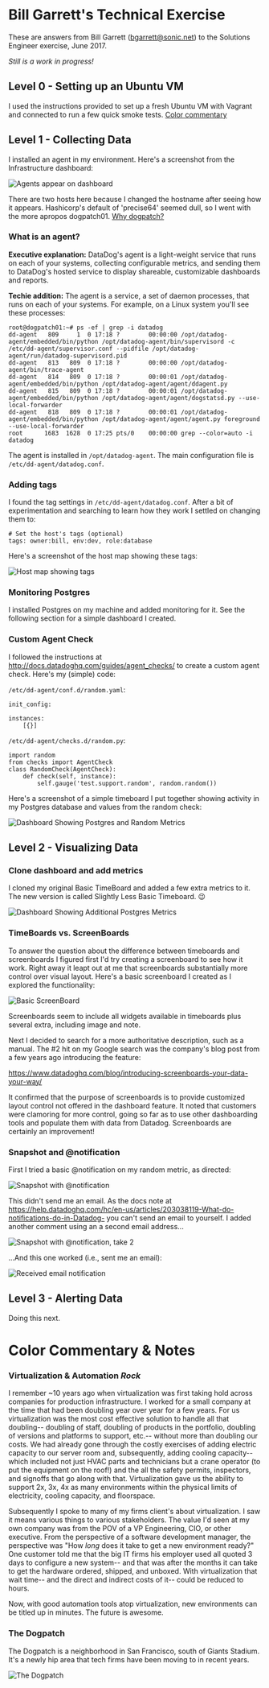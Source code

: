# Bill Garrett's Technical Exercise

These are answers from Bill Garrett (bgarrett@sonic.net) to the Solutions Engineer exercise, June 2017.

*Still is a work in progress!*

## Level 0 - Setting up an Ubuntu VM
I used the instructions provided to set up a fresh Ubuntu VM with Vagrant and connected to run a few quick smoke tests.
[Color commentary](#virtualization--automation-rock)

## Level 1 - Collecting Data

I installed an agent in my environment. Here's a screenshot from the Infrastructure dashboard:

![Agents appear on dashboard](./screenshots/01-InstalledAgent.png)

There are two hosts here because I changed the hostname after seeing how it appears. Hashicorp's default of 'precise64' seemed dull, so I went with the more apropos dogpatch01. [Why dogpatch?](#the-dogpatch)

### What is an agent?

**Executive explanation:** DataDog's agent is a light-weight service
that runs on each of your systems, collecting configurable metrics,
and sending them to DataDog's hosted service to display shareable,
customizable dashboards and reports.

**Techie addition:** The agent is a service, a set of daemon processes, that runs on each of your systems. For example, on a Linux system you'll see these processes:
```
root@dogpatch01:~# ps -ef | grep -i datadog
dd-agent   809     1  0 17:18 ?        00:00:00 /opt/datadog-agent/embedded/bin/python /opt/datadog-agent/bin/supervisord -c /etc/dd-agent/supervisor.conf --pidfile /opt/datadog-agent/run/datadog-supervisord.pid
dd-agent   813   809  0 17:18 ?        00:00:00 /opt/datadog-agent/bin/trace-agent
dd-agent   814   809  0 17:18 ?        00:00:01 /opt/datadog-agent/embedded/bin/python /opt/datadog-agent/agent/ddagent.py
dd-agent   815   809  0 17:18 ?        00:00:01 /opt/datadog-agent/embedded/bin/python /opt/datadog-agent/agent/dogstatsd.py --use-local-forwarder
dd-agent   818   809  0 17:18 ?        00:00:01 /opt/datadog-agent/embedded/bin/python /opt/datadog-agent/agent/agent.py foreground --use-local-forwarder
root      1683  1628  0 17:25 pts/0    00:00:00 grep --color=auto -i datadog
```
The agent is installed in `/opt/datadog-agent`.
The main configuration file is `/etc/dd-agent/datadog.conf`.

### Adding tags

I found the tag settings in `/etc/dd-agent/datadog.conf`. After a bit of experimentation and searching to learn how they work I settled on changing them to:
```
# Set the host's tags (optional)                                                                
tags: owner:bill, env:dev, role:database
```

Here's a screenshot of the host map showing these tags:

![Host map showing tags](./screenshots/03-HostMapShowingTags.png)

### Monitoring Postgres

I installed Postgres on my machine and added monitoring for it. See the following section for a simple dashboard I created.

### Custom Agent Check

I followed the instructions at http://docs.datadoghq.com/guides/agent_checks/ to create a custom agent check. Here's my (simple) code:

`/etc/dd-agent/conf.d/random.yaml`:
```
init_config:

instances:
    [{}]
```

`/etc/dd-agent/checks.d/random.py`:
```
import random
from checks import AgentCheck
class RandomCheck(AgentCheck):
    def check(self, instance):
        self.gauge('test.support.random', random.random())
```

Here's a screenshot of a simple timeboard I put together showing activity in my Postgres database and values from the random check:

![Dashboard Showing Postgres and Random Metrics](./screenshots/05-TimeboardShowingPostgresAndRandom.png)

## Level 2 - Visualizing Data

### Clone dashboard and add metrics

I cloned my original Basic TimeBoard and added a few extra metrics to it. The new version is called Slightly Less Basic Timeboard. :wink:

![Dashboard Showing Additional Postgres Metrics](./screenshots/06-TimeboardMoreMetrics.png)

### TimeBoards vs. ScreenBoards

To answer the question about the difference between timeboards and screenboards I figured first I'd try creating a screenboard
to see how it work. Right away it leapt out at me that screenboards substantially more control over visual layout. Here's a basic
screenboard I created as I explored the functionality:

![Basic ScreenBoard](./screenshots/07-BasicScreenBoard.png)

Screenboards seem to include all widgets available in timeboards plus several extra, including image and note.

Next I decided to search for a more authoritative description, such as a manual. The \#2 hit on my Google search was
the company's blog post from a few years ago introducing the feature:

https://www.datadoghq.com/blog/introducing-screenboards-your-data-your-way/

It confirmed that the purpose of screenboards is to provide customized layout control not offered in the dashboard feature. It
noted that customers were clamoring for more control, going so far as to use other dashboarding tools and populate them with
data from Datadog. Screenboards are certainly an improvement!

### Snapshot and @notification

First I tried a basic @notification on my random metric, as directed:

![Snapshot with @notification](./screenshots/08-SnapshotWithNotification.png)

This didn't send me an email. As the docs note at https://help.datadoghq.com/hc/en-us/articles/203038119-What-do-notifications-do-in-Datadog-
you can't send an email to yourself. I added another comment using an a second email address...

![Snapshot with @notification, take 2](./screenshots/09-NotificationAltAddress.png)

...And this one worked (i.e., sent me an email):

![Received email notification](./screenshots/10-NotificationEmail.png)

## Level 3 - Alerting Data

Doing this next.

# Color Commentary & Notes

### Virtualization & Automation *Rock*
I remember ~10 years ago when virtualization was first taking hold across companies for production infrastructure.
I worked for a small company at the time that had been doubling year over year for a few years. For us virtualization
was the most cost effective solution to handle all that doubling-- doubling of staff, doubling of products in the
portfolio, doubling of versions and platforms to support, etc.-- without more than doubling our costs.
We had already gone through the costly exercises of adding electric capacity to our server room and, subsequently,
adding cooling capacity-- which included not just HVAC parts and technicians but a crane operator (to put the
equipment on the roof!) and the all the safety permits, inspectors, and signoffs that go along with that.
Virtualization gave us the ability to support 2x, 3x, 4x as many environments within the physical limits of
electricity, cooling capacity, and floorspace.

Subsequently I spoke to many of my firms client's about virtualization. I saw it means various things to various
stakeholders. The value I'd seen at my own company was from the POV of a VP Engineering, CIO, or other executive.
From the perspective of a software development manager, the perspective was "How *long* does it take to get a new
environment ready?" One customer told me that the big IT firms his employer used all quoted 3 days to configure a new
system-- and that was after the months it can take to get the hardware ordered, shipped, and unboxed. With
virtualization that wait time-- and the direct and indirect costs of it-- could be reduced to hours.

Now, with good automation tools atop virtualization, new environments can be titled up in minutes. The future is awesome.

### The Dogpatch
The Dogpatch is a neighborhood in San Francisco, south of Giants Stadium. It's a newly hip area that tech firms have been moving to in recent years.

![The Dogpatch](./screenshots/a1-TheDogpatch.png)
